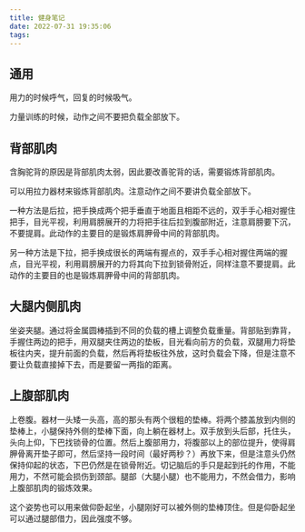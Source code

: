```yaml
---
title: 健身笔记
date: 2022-07-31 19:35:06
tags:
---
```


## 通用

用力的时候呼气，回复的时候吸气。

力量训练的时候，动作之间不要把负载全部放下。

## 背部肌肉

含胸驼背的原因是背部肌肉太弱，因此要改善驼背的话，需要锻炼背部肌肉。

可以用拉力器材来锻炼背部肌肉。注意动作之间不要讲负载全部放下。

一种方法是后拉，把手换成两个把手垂直于地面且相距不远的，双手手心相对握住把手，目光平视，利用肩膀展开的力将把手往后拉到腹部附近，注意肩膀要下沉，不要提肩。此动作的主要目的是锻炼肩胛骨中间的背部肌肉。

另一种方法是下拉，把手换成很长的两端有握点的，双手手心相对握住两端的握点，目光平视，利用肩膀展开的力将其向下拉到锁骨附近，同样注意不要提肩。此动作的主要目的也是锻炼肩胛骨中间的背部肌肉。

## 大腿内侧肌肉

坐姿夹腿。通过将金属圆棒插到不同的负载的槽上调整负载重量。背部贴到靠背，手握住两边的把手，用双腿夹住两边的垫板，目光看向前方的负载，双腿用力将垫板往内夹，提升前面的负载，然后再将垫板往外放，这时负载会下降，但是注意不要让负载直接掉下去，而是要留一两指的距离。

## 上腹部肌肉

上卷腹。器材一头矮一头高，高的那头有两个很粗的垫棒。将两个膝盖放到内侧的垫棒上，小腿保持外侧的垫棒下面，向上躺在器材上。双手放到头后部，托住头，头向上仰，下巴找锁骨的位置。然后上腹部用力，将腹部以上的部位提升，使得肩胛骨离开垫子即可，然后坚持一段时间（最好两秒？）再放下来，但是注意头仍然保持仰起的状态，下巴仍然是在锁骨附近。切记脑后的手只是起到托的作用，不能用力，不然可能会损伤到颈部。腿部（大腿小腿）也不能用力，不然会借力，影响上腹部肌肉的锻炼效果。

这个姿势也可以用来做仰卧起坐，小腿刚好可以被外侧的垫棒顶住。但是仰卧起坐可以通过腿部借力，因此强度不够。
